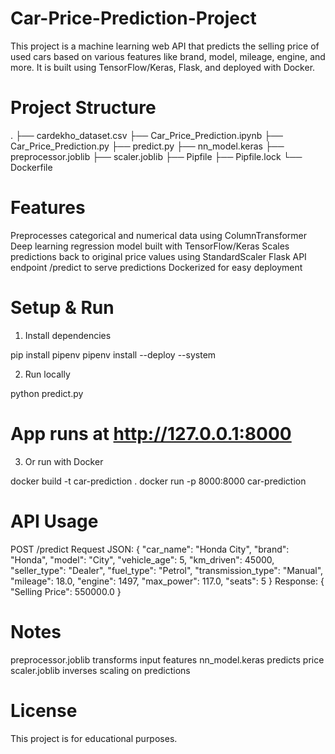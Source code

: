 # Car-Price-Prediction-Project
This project is a machine learning web API that predicts the selling price of used cars based on various features like brand, model, mileage, engine, and more.
It is built using TensorFlow/Keras, Flask, and deployed with Docker.

# Project Structure
.
├── cardekho_dataset.csv
├── Car_Price_Prediction.ipynb
├── Car_Price_Prediction.py
├── predict.py
├── nn_model.keras
├── preprocessor.joblib
├── scaler.joblib
├── Pipfile
├── Pipfile.lock
└── Dockerfile
# Features
Preprocesses categorical and numerical data using ColumnTransformer
Deep learning regression model built with TensorFlow/Keras
Scales predictions back to original price values using StandardScaler
Flask API endpoint /predict to serve predictions
Dockerized for easy deployment

# Setup & Run

1. Install dependencies

pip install pipenv
pipenv install --deploy --system


2. Run locally

python predict.py
# App runs at http://127.0.0.1:8000

3. Or run with Docker

docker build -t car-prediction .
docker run -p 8000:8000 car-prediction

# API Usage
POST /predict
Request JSON:
{
  "car_name": "Honda City",
  "brand": "Honda",
  "model": "City",
  "vehicle_age": 5,
  "km_driven": 45000,
  "seller_type": "Dealer",
  "fuel_type": "Petrol",
  "transmission_type": "Manual",
  "mileage": 18.0,
  "engine": 1497,
  "max_power": 117.0,
  "seats": 5
}
Response:
{ "Selling Price": 550000.0 }

# Notes
preprocessor.joblib transforms input features
nn_model.keras predicts price
scaler.joblib inverses scaling on predictions


# License
This project is for educational purposes.
